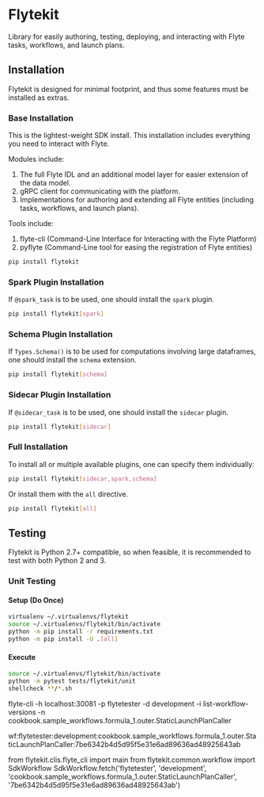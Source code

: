 # Flytekit

Library for easily authoring, testing, deploying, and interacting with Flyte tasks, workflows, and launch plans.

## Installation

Flytekit is designed for minimal footprint, and thus some features must be installed as extras.

### Base Installation

This is the lightest-weight SDK install. This installation includes everything you need to interact with Flyte.

Modules include:
1. The full Flyte IDL and an additional model layer for easier extension of the data model.
2. gRPC client for communicating with the platform.
3. Implementations for authoring and extending all Flyte entities (including tasks, workflows, and launch plans).

Tools include:
1. flyte-cli (Command-Line Interface for Interacting with the Flyte Platform)
2. pyflyte (Command-Line tool for easing the registration of Flyte entities)

```bash
pip install flytekit
```

### Spark Plugin Installation

If `@spark_task` is to be used, one should install the `spark` plugin.

```bash
pip install flytekit[spark]
```

### Schema Plugin Installation

If `Types.Schema()` is to be used for computations involving large dataframes, one should install the `schema` extension.

```bash
pip install flytekit[schema]
```

### Sidecar Plugin Installation

If `@sidecar_task` is to be used, one should install the `sidecar` plugin.

```bash
pip install flytekit[sidecar]
```

### Full Installation

To install all or multiple available plugins, one can specify them individually:

```bash
pip install flytekit[sidecar,spark,schema]
```

Or install them with the `all` directive.

```bash
pip install flytekit[all]
```

## Testing

Flytekit is Python 2.7+ compatible, so when feasible, it is recommended to test with both Python 2 and 3.

### Unit Testing

#### Setup (Do Once)
```bash
virtualenv ~/.virtualenvs/flytekit
source ~/.virtualenvs/flytekit/bin/activate
python -m pip install -r requirements.txt
python -m pip install -U .[all]
```

#### Execute
```bash
source ~/.virtualenvs/flytekit/bin/activate
python -m pytest tests/flytekit/unit
shellcheck **/*.sh
```



flyte-cli -h localhost:30081 -p flytetester -d development -i list-workflow-versions -n cookbook.sample_workflows.formula_1.outer.StaticLaunchPlanCaller

wf:flytetester:development:cookbook.sample_workflows.formula_1.outer.StaticLaunchPlanCaller:7be6342b4d5d95f5e31e6ad89636ad48925643ab

from flytekit.clis.flyte_cli import main
from flytekit.common.workflow import SdkWorkflow
SdkWorkflow.fetch('flytetester', 'development', 'cookbook.sample_workflows.formula_1.outer.StaticLaunchPlanCaller', '7be6342b4d5d95f5e31e6ad89636ad48925643ab')


